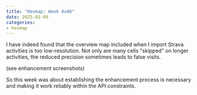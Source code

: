 ```yaml
---
title: "Hexmap: Week 0x06"
date: 2025-02-09
categories:
- hexmap
---
```


I have indeed found that the overview map included when I import Strava activities is too low-resolution. Not only are many cells "skipped" on longer activities, the reduced precision sometimes leads to false visits.

(see enhancement screenshots)

So this week was about establishing the enhancement process is necessary and making it work reliably within the API constraints.

